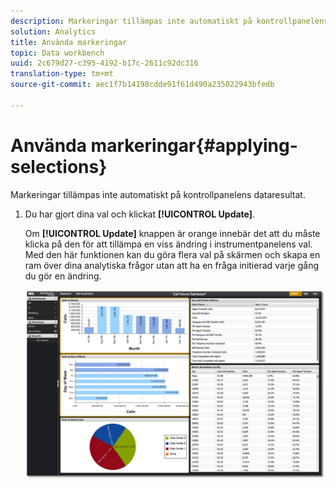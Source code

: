 ```yaml
---
description: Markeringar tillämpas inte automatiskt på kontrollpanelens dataresultat.
solution: Analytics
title: Använda markeringar
topic: Data workbench
uuid: 2c679d27-c395-4192-b17c-2611c92dc316
translation-type: tm+mt
source-git-commit: aec1f7b14198cdde91f61d490a235022943bfedb

---
```



# Använda markeringar{#applying-selections}

Markeringar tillämpas inte automatiskt på kontrollpanelens dataresultat.

1. Du har gjort dina val och klickat **[!UICONTROL Update]**.

   Om **[!UICONTROL Update]** knappen är orange innebär det att du måste klicka på den för att tillämpa en viss ändring i instrumentpanelens val. Med den här funktionen kan du göra flera val på skärmen och skapa en ram över dina analytiska frågor utan att ha en fråga initierad varje gång du gör en ändring.

   ![](assets/selection_update.png)

